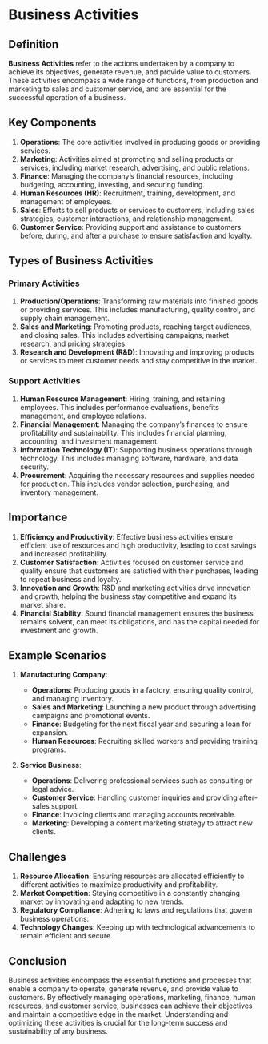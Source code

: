 # Business Activities

## Definition
**Business Activities** refer to the actions undertaken by a company to achieve its objectives, generate revenue, and provide value to customers. These activities encompass a wide range of functions, from production and marketing to sales and customer service, and are essential for the successful operation of a business.

## Key Components
1. **Operations**: The core activities involved in producing goods or providing services.
2. **Marketing**: Activities aimed at promoting and selling products or services, including market research, advertising, and public relations.
3. **Finance**: Managing the company’s financial resources, including budgeting, accounting, investing, and securing funding.
4. **Human Resources (HR)**: Recruitment, training, development, and management of employees.
5. **Sales**: Efforts to sell products or services to customers, including sales strategies, customer interactions, and relationship management.
6. **Customer Service**: Providing support and assistance to customers before, during, and after a purchase to ensure satisfaction and loyalty.

## Types of Business Activities
### Primary Activities
1. **Production/Operations**: Transforming raw materials into finished goods or providing services. This includes manufacturing, quality control, and supply chain management.
2. **Sales and Marketing**: Promoting products, reaching target audiences, and closing sales. This includes advertising campaigns, market research, and pricing strategies.
3. **Research and Development (R&D)**: Innovating and improving products or services to meet customer needs and stay competitive in the market.

### Support Activities
1. **Human Resource Management**: Hiring, training, and retaining employees. This includes performance evaluations, benefits management, and employee relations.
2. **Financial Management**: Managing the company’s finances to ensure profitability and sustainability. This includes financial planning, accounting, and investment management.
3. **Information Technology (IT)**: Supporting business operations through technology. This includes managing software, hardware, and data security.
4. **Procurement**: Acquiring the necessary resources and supplies needed for production. This includes vendor selection, purchasing, and inventory management.

## Importance
1. **Efficiency and Productivity**: Effective business activities ensure efficient use of resources and high productivity, leading to cost savings and increased profitability.
2. **Customer Satisfaction**: Activities focused on customer service and quality ensure that customers are satisfied with their purchases, leading to repeat business and loyalty.
3. **Innovation and Growth**: R&D and marketing activities drive innovation and growth, helping the business stay competitive and expand its market share.
4. **Financial Stability**: Sound financial management ensures the business remains solvent, can meet its obligations, and has the capital needed for investment and growth.

## Example Scenarios
1. **Manufacturing Company**:
   - **Operations**: Producing goods in a factory, ensuring quality control, and managing inventory.
   - **Sales and Marketing**: Launching a new product through advertising campaigns and promotional events.
   - **Finance**: Budgeting for the next fiscal year and securing a loan for expansion.
   - **Human Resources**: Recruiting skilled workers and providing training programs.

2. **Service Business**:
   - **Operations**: Delivering professional services such as consulting or legal advice.
   - **Customer Service**: Handling customer inquiries and providing after-sales support.
   - **Finance**: Invoicing clients and managing accounts receivable.
   - **Marketing**: Developing a content marketing strategy to attract new clients.

## Challenges
1. **Resource Allocation**: Ensuring resources are allocated efficiently to different activities to maximize productivity and profitability.
2. **Market Competition**: Staying competitive in a constantly changing market by innovating and adapting to new trends.
3. **Regulatory Compliance**: Adhering to laws and regulations that govern business operations.
4. **Technology Changes**: Keeping up with technological advancements to remain efficient and secure.

## Conclusion
Business activities encompass the essential functions and processes that enable a company to operate, generate revenue, and provide value to customers. By effectively managing operations, marketing, finance, human resources, and customer service, businesses can achieve their objectives and maintain a competitive edge in the market. Understanding and optimizing these activities is crucial for the long-term success and sustainability of any business.

